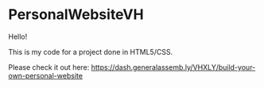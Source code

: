 # PersonalWebsiteVH

Hello!

This is my code for a project done in HTML5/CSS.

Please check it out here: https://dash.generalassemb.ly/VHXLY/build-your-own-personal-website 
